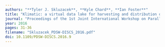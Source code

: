 ```yaml
---
authors: "**Tyler J. Skluzacek**, **Kyle Chard**, **Ian Foster**"
title: "Klimatic: a virtual data lake for harvesting and distribution of geospatial data"
journal: "Proceedings of the 1st Joint International Workshop on Parallel Data Storage & Data Intensive Scalable Computing Systems"
year: 2016
pages: 31-36
filename: "Skluzacek_PDSW-DISCS_2016.pdf"
doi: 10.1109/PDSW-DISCS.2016.9
---
```

